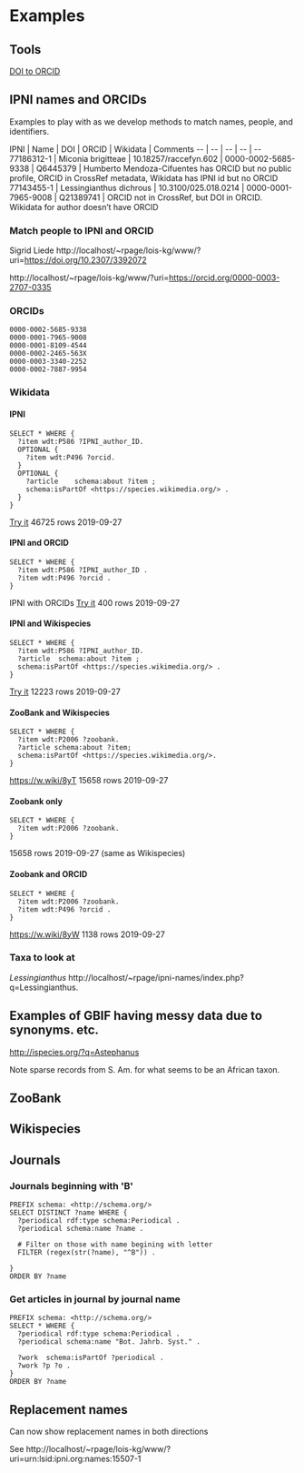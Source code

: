 # Examples

## Tools

[DOI to ORCID](https://enchanting-bongo.glitch.me)

## IPNI names and ORCIDs

Examples to play with as we develop methods to match names, people, and identifiers.

IPNI | Name | DOI | ORCID | Wikidata | Comments
-- | -- | -- | -- |  --
77186312-1 | Miconia brigitteae | 10.18257/raccefyn.602 | 0000-0002-5685-9338 | Q6445379 | Humberto Mendoza-Cifuentes has ORCID but no public profile, ORCID in CrossRef metadata, Wikidata has IPNI id but no ORCID
77143455-1 | 	Lessingianthus dichrous | 10.3100/025.018.0214 | 0000-0001-7965-9008 | Q21389741 | ORCID not in CrossRef, but DOI in ORCID. Wikidata for author doesn’t have ORCID

### Match people to IPNI and ORCID

Sigrid Liede http://localhost/~rpage/lois-kg/www/?uri=https://doi.org/10.2307/3392072

http://localhost/~rpage/lois-kg/www/?uri=https://orcid.org/0000-0003-2707-0335


### ORCIDs

```
0000-0002-5685-9338
0000-0001-7965-9008
0000-0001-8109-4544
0000-0002-2465-563X
0000-0003-3340-2252
0000-0002-7887-9954
```

### Wikidata

#### IPNI

```
SELECT * WHERE {
  ?item wdt:P586 ?IPNI_author_ID.
  OPTIONAL { 
    ?item wdt:P496 ?orcid.
  }
  OPTIONAL { 
    ?article 	schema:about ?item ;
    schema:isPartOf <https://species.wikimedia.org/> .
  }
}
```

[Try it](https://w.wiki/8yL) 46725 rows 2019-09-27

#### IPNI and ORCID

```
SELECT * WHERE {
  ?item wdt:P586 ?IPNI_author_ID .
  ?item wdt:P496 ?orcid .
}
```

IPNI with ORCIDs [Try it](https://w.wiki/8yN) 400 rows 2019-09-27

#### IPNI and Wikispecies

```
SELECT * WHERE {
  ?item wdt:P586 ?IPNI_author_ID.
  ?article 	schema:about ?item ;
  schema:isPartOf <https://species.wikimedia.org/> .
}
```

[Try it](https://w.wiki/8yQ) 12223 rows 2019-09-27


#### ZooBank and Wikispecies

```
SELECT * WHERE {
  ?item wdt:P2006 ?zoobank.
  ?article schema:about ?item;
  schema:isPartOf <https://species.wikimedia.org/>.
}
```

https://w.wiki/8yT 15658 rows 2019-09-27

#### Zoobank only

```
SELECT * WHERE {
  ?item wdt:P2006 ?zoobank.
}
```
15658 rows 2019-09-27 (same as Wikispecies)

#### Zoobank and ORCID

```
SELECT * WHERE {
  ?item wdt:P2006 ?zoobank.
  ?item wdt:P496 ?orcid .
}
```

https://w.wiki/8yW 1138 rows 2019-09-27



### Taxa to look at 

_Lessingianthus_ http://localhost/~rpage/ipni-names/index.php?q=Lessingianthus. 

## Examples of GBIF having messy data due to synonyms. etc.

http://ispecies.org/?q=Astephanus

Note sparse records from S. Am. for what seems to be an African taxon.

## ZooBank


## Wikispecies


## Journals

### Journals beginning with 'B'


```
PREFIX schema: <http://schema.org/>
SELECT DISTINCT ?name WHERE { 
  ?periodical rdf:type schema:Periodical .
  ?periodical schema:name ?name .
  
  # Filter on those with name begining with letter
  FILTER (regex(str(?name), "^B")) .
  
}
ORDER BY ?name
```

### Get articles in journal by journal name

```
PREFIX schema: <http://schema.org/>
SELECT * WHERE { 
  ?periodical rdf:type schema:Periodical .
  ?periodical schema:name "Bot. Jahrb. Syst." .

  ?work  schema:isPartOf ?periodical .  
  ?work ?p ?o .
}
ORDER BY ?name
```

## Replacement names

Can now show replacement names in both directions

See http://localhost/~rpage/lois-kg/www/?uri=urn:lsid:ipni.org:names:15507-1




